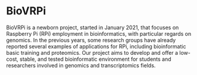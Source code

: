 # BioVRPi
BioVRPi is a newborn project, started in January 2021, that focuses on Raspberry Pi (RPi) employment in bioinformatics, with particular regards on genomics. In the previous years, some research groups have already reported several examples of applications for RPi, including bioinformatic basic training and proteomics.
Our project aims to develop and offer a low-cost, stable, and tested bioinformatic environment for students and researchers involved in genomics and transcriptomics fields.
